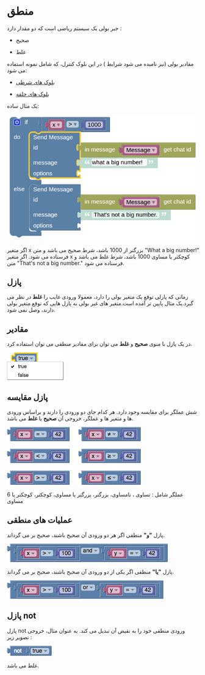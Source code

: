 # منطق
جبر بولی یک سیستم ریاضی است که دو مقدار دارد :

* صحیح

* غلط

مقادیر بولی (نیز نامیده می شود شرایط ) در این بلوک کنترل، که شامل نمونه استفاده می شود:

* [بلوک های شرطی](http://puzlime.com/wiki/if.md)

* [بلوک های حلقه](http://puzlime.com/wiki/loops.md)

یک مثال ساده: 

![if-else](img/if-else.png)

اگر متغیر x بزرگتر از 1000 باشد، شرط صحیح می باشد و متن "What a big number!" فرستاده می شود. اگر متغیر x کوچکتر یا مساوی 1000 باشد، شرط غلط می باشد و متن "That's not a big number." فرستاده می شود.

## پازل 

زمانی که پازلی توقع یک متغیر بولی را دارد، معمولا ورودی غایب را **غلط** در نظر می گیرد.یک مثال پایین تر آمده است.متغیر های غیر بولی به پازل هایی که توقع متغیر بولی دارند، وصل نمی شود. 

## مقادیر

در یک پازل با منوی **صحیح** و **غلط** می توان برای مقادیر منطقی می توان استفاده کرد.

![logic-true-false](img/logic-true-false.png)

## پازل مقایسه

شش عملگر برای مقایسه وجود دارد. هر کدام جای دو ورودی را دارند و براساس ورودی ها و متغیر ها و عملگر، خروجی آن **صحیح** یا **غلط** می باشد.

![logic-compare](img/logic-compare.png)

6 عملگر شامل : تساوی ، نامساوی، بزرگتر، بزرگتر یا مساوی، کوچکتر، کوچکتر یا مساوی

## عملیات های منطقی

پازل **"و"** منطقی اگر هر دو ورودی آن صحیح باشند، صحیح بر می گرداند.

![logic-and](img/logic-and.png)

پازل **"یا"** منطقی اگر یکی از دو ورودی آن صحیح باشند، صحیح بر می گرداند.

![logic-or](img/logic-or.png)

## پازل not

پازل not ورودی منطقی خود را به نقیض آن تبدیل می کند. به عنوان مثال، خروجی تصویر زیر :

![logic-not-true](img/logic-not-true.png)

غلط می باشد.
